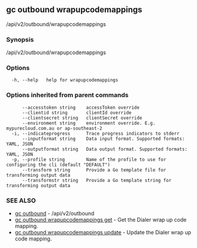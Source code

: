 ## gc outbound wrapupcodemappings

/api/v2/outbound/wrapupcodemappings

### Synopsis

/api/v2/outbound/wrapupcodemappings

### Options

```
  -h, --help   help for wrapupcodemappings
```

### Options inherited from parent commands

```
      --accesstoken string    accessToken override
      --clientid string       clientId override
      --clientsecret string   clientSecret override
      --environment string    environment override. E.g. mypurecloud.com.au or ap-southeast-2
  -i, --indicateprogress      Trace progress indicators to stderr
      --inputformat string    Data input format. Supported formats: YAML, JSON
      --outputformat string   Data output format. Supported formats: YAML, JSON
  -p, --profile string        Name of the profile to use for configuring the cli (default "DEFAULT")
      --transform string      Provide a Go template file for transforming output data
      --transformstr string   Provide a Go template string for transforming output data
```

### SEE ALSO

* [gc outbound](gc_outbound.html)	 - /api/v2/outbound
* [gc outbound wrapupcodemappings get](gc_outbound_wrapupcodemappings_get.html)	 - Get the Dialer wrap up code mapping.
* [gc outbound wrapupcodemappings update](gc_outbound_wrapupcodemappings_update.html)	 - Update the Dialer wrap up code mapping.


